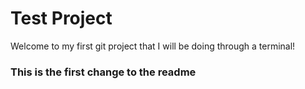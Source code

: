 # Test Project

Welcome to my first git project that I will be doing through a terminal!

### This is the first change to the readme
